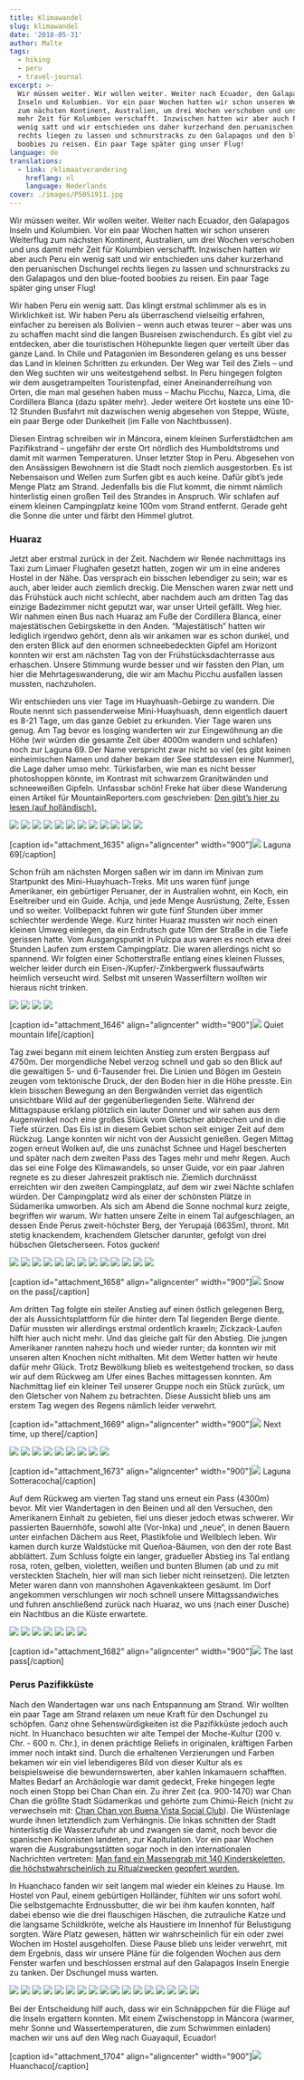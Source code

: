 ```yaml
---
title: Klimawandel
slug: klimawandel
date: '2018-05-31'
author: Malte
tags:
  - hiking
  - peru
  - travel-journal
excerpt: >-
  Wir müssen weiter. Wir wollen weiter. Weiter nach Ecuador, den Galapagos
  Inseln und Kolumbien. Vor ein paar Wochen hatten wir schon unseren Weiterflug
  zum nächsten Kontinent, Australien, um drei Wochen verschoben und uns damit
  mehr Zeit für Kolumbien verschafft. Inzwischen hatten wir aber auch Peru ein
  wenig satt und wir entschieden uns daher kurzerhand den peruanischen Dschungel
  rechts liegen zu lassen und schnurstracks zu den Galapagos und den blue-footed
  boobies zu reisen. Ein paar Tage später ging unser Flug!
language: de
translations:
  - link: /klimaatverandering
    hreflang: nl
    language: Nederlands
cover: ./images/P5051911.jpg
---
```


Wir müssen weiter. Wir wollen weiter. Weiter nach Ecuador, den Galapagos Inseln und Kolumbien. Vor ein paar Wochen hatten wir schon unseren Weiterflug zum nächsten Kontinent, Australien, um drei Wochen verschoben und uns damit mehr Zeit für Kolumbien verschafft. Inzwischen hatten wir aber auch Peru ein wenig satt und wir entschieden uns daher kurzerhand den peruanischen Dschungel rechts liegen zu lassen und schnurstracks zu den Galapagos und den blue-footed boobies zu reisen. Ein paar Tage später ging unser Flug!

Wir haben Peru ein wenig satt. Das klingt erstmal schlimmer als es in Wirklichkeit ist. Wir haben Peru als überraschend vielseitig erfahren, einfacher zu bereisen als Bolivien – wenn auch etwas teurer – aber was uns zu schaffen macht sind die langen Busreisen zwischendurch. Es gibt viel zu entdecken, aber die touristischen Höhepunkte liegen quer verteilt über das ganze Land. In Chile und Patagonien im Besonderen gelang es uns besser das Land in kleinen Schritten zu erkunden. Der Weg war Teil des Ziels – und den Weg suchten wir uns weitestgehend selbst. In Peru hingegen folgten wir dem ausgetrampelten Touristenpfad, einer Aneinanderreihung von Orten, die man mal gesehen haben muss – Machu Picchu, Nazca, Lima, die Cordillera Blanca (dazu später mehr). Jeder weitere Ort kostete uns eine 10-12 Stunden Busfahrt mit dazwischen wenig abgesehen von Steppe, Wüste, ein paar Berge oder Dunkelheit (im Falle von Nachtbussen).

Diesen Eintrag schreiben wir in Máncora, einem kleinen Surferstädtchen am Pazifikstrand – ungefähr der erste Ort nördlich des Humboldtstroms und damit mit warmen Temperaturen. Unser letzter Stop in Peru. Abgesehen von den Ansässigen Bewohnern ist die Stadt noch ziemlich ausgestorben. Es ist Nebensaison und Wellen zum Surfen gibt es auch keine. Dafür gibt’s jede Menge Platz am Strand. Jedenfalls bis die Flut kommt, die nimmt nämlich hinterlistig einen großen Teil des Strandes in Anspruch. Wir schlafen auf einem kleinen Campingplatz keine 100m vom Strand entfernt. Gerade geht die Sonne die unter und färbt den Himmel glutrot.

### Huaraz

Jetzt aber erstmal zurück in der Zeit. Nachdem wir Renée nachmittags ins Taxi zum Limaer Flughafen gesetzt hatten, zogen wir um in eine anderes Hostel in der Nähe. Das versprach ein bisschen lebendiger zu sein; war es auch, aber leider auch ziemlich dreckig. Die Menschen waren zwar nett und das Frühstück auch nicht schlecht, aber nachdem auch am dritten Tag das einzige Badezimmer nicht geputzt war, war unser Urteil gefällt. Weg hier. Wir nahmen einen Bus nach Huaraz am Fuße der Cordillera Blanca, einer majestätischen Gebirgskette in den Anden. “Majestätisch” hatten wir lediglich irgendwo gehört, denn als wir ankamen war es schon dunkel, und den ersten Blick auf den enormen schneebedeckten Gipfel am Horizont konnten wir erst am nächsten Tag von der Frühstücksdachterrasse aus erhaschen. Unsere Stimmung wurde besser und wir fassten den Plan, um hier die Mehrtageswanderung, die wir am Machu Picchu ausfallen lassen mussten, nachzuholen.

Wir entschieden uns vier Tage im Huayhuash-Gebirge zu wandern. Die Route nennt sich passenderweise Mini-Huayhuash, denn eigentlich dauert es 8-21 Tage, um das ganze Gebiet zu erkunden. Vier Tage waren uns genug. Am Tag bevor es losging wanderten wir zur Eingewöhnung an die Höhe (wir würden die gesamte Zeit über 4000m wandern und schlafen) noch zur Laguna 69. Der Name verspricht zwar nicht so viel (es gibt keinen einheimischen Namen und daher bekam der See stattdessen eine Nummer), die Lage daher umso mehr. Türkisfarben, wie man es nicht besser photoshoppen könnte, im Kontrast mit schwarzem Granitwänden und schneeweißen Gipfeln. Unfassbar schön! Freke hat über diese Wanderung einen Artikel für MountainReporters.com geschrieben: [Den gibt’s hier zu lesen (auf holländisch).](https://www.mountainreporters.com/activiteiten/run/wennen-aan-de-hoogte-in-het-trekkersparadijs-van-peru/)

![](images/IMG_20180503_091625.jpg)
![](images/IMG_20180505_085936.jpg)
![](images/IMG_20180505_150531.jpg)
![](images/P5051832.jpg)
![](images/P5051845.jpg)
![](images/P5051848.jpg)
![](images/P5051864-P5051866.jpg)
![](images/P5051885.jpg)
![](images/P5051893.jpg)
![](images/P5051898-P5051902.jpg)
![](images/P5051910.jpg)
![](images/P5051915.jpg)

\[caption id="attachment\_1635" align="aligncenter" width="900"\][![](images/P5051875-P5051880-1024x392.jpg)](https://collectingbaggage.nl/wp-content/uploads/2018/05/P5051875-P5051880.jpg) Laguna 69\[/caption\]

Schon früh am nächsten Morgen saßen wir im dann im Minivan zum Startpunkt des Mini-Huayhuach-Treks. Mit uns waren fünf junge Amerikaner, ein gebürtiger Peruaner, der in Australien wohnt, ein Koch, ein Eseltreiber und ein Guide. Achja, und jede Menge Ausrüstung, Zelte, Essen und so weiter. Vollbepackt fuhren wir gute fünf Stunden über immer schlechter werdende Wege. Kurz hinter Huaraz mussten wir noch einen kleinen Umweg einlegen, da ein Erdrutsch gute 10m der Straße in die Tiefe gerissen hatte. Vom Ausgangspunkt in Pulcpa aus waren es noch etwa drei Stunden Laufen zum erstem Campingplatz. Die waren allerdings nicht so spannend. Wir folgten einer Schotterstraße entlang eines kleinen Flusses, welcher leider durch ein Eisen-/Kupfer/-Zinkbergwerk flussaufwärts heimlich verseucht wird. Selbst mit unseren Wasserfiltern wollten wir hieraus nicht trinken.

![](images/IMG_20180506_124308.jpg)
![](images/IMG_20180506_165018.jpg)
![](images/P5061920.jpg)
![](images/P5061930.jpg)

\[caption id="attachment\_1646" align="aligncenter" width="900"\][![](images/P5061924-P5061928-1024x416.jpg)](https://collectingbaggage.nl/wp-content/uploads/2018/05/P5061924-P5061928.jpg) Quiet mountain life\[/caption\]

Tag zwei begann mit einem leichten Anstieg zum ersten Bergpass auf 4750m. Der morgendliche Nebel verzog schnell und gab so den Blick auf die gewaltigen 5- und 6-Tausender frei. Die Linien und Bögen im Gestein zeugen vom tektonische Druck, der den Boden hier in die Höhe presste. Ein klein bisschen Bewegung an den Bergwänden verriet das eigentlich unsichtbare Wild auf der gegenüberliegenden Seite. Während der Mittagspause erklang plötzlich ein lauter Donner und wir sahen aus dem Augenwinkel noch eine großes Stück vom Gletscher abbrechen und in die Tiefe stürzen. Das Eis ist in diesem Gebiet schon seit einiger Zeit auf dem Rückzug. Lange konnten wir nicht von der Aussicht genießen. Gegen Mittag zogen erneut Wolken auf, die uns zunächst Schnee und Hagel bescherten und später nach dem zweiten Pass des Tages mehr und mehr Regen. Auch das sei eine Folge des Klimawandels, so unser Guide, vor ein paar Jahren regnete es zu dieser Jahreszeit praktisch nie. Ziemlich durchnässt erreichten wir den zweiten Campingplatz, auf dem wir zwei Nächte schlafen würden. Der Campingplatz wird als einer der schönsten Plätze in Südamerika umworben. Als sich am Abend die Sonne nochmal kurz zeigte, begriffen wir warum. Wir hatten unsere Zelte in einem Tal aufgeschlagen, an dessen Ende Perus zweit-höchster Berg, der Yerupajá (6635m), thront. Mit stetig knackendem, krachendem Gletscher darunter, gefolgt von drei hübschen Gletscherseen. Fotos gucken!

![](images/IMG_20180507_075934.jpg)
![](images/P5071940.jpg)
![](images/P5071959.jpg)
![](images/P5071943.jpg)
![](images/P5071952.jpg)
![](images/P5072002.jpg)
![](images/P5071960.jpg)
![](images/P5071993.jpg)
![](images/P5071971.jpg)
![](images/P5072008.jpg)
![](images/P5082025-P5082028.jpg)
![](images/P5082031.jpg)
![](images/P5082036-P5082039.jpg)

\[caption id="attachment\_1658" align="aligncenter" width="900"\][![](images/P5072003-P5072007-1024x433.jpg)](https://collectingbaggage.nl/wp-content/uploads/2018/05/P5072003-P5072007.jpg) Snow on the pass\[/caption\]

Am dritten Tag folgte ein steiler Anstieg auf einen östlich gelegenen Berg, der als Aussichtsplattform für die hinter dem Tal liegenden Berge diente. Dafür mussten wir allerdings erstmal ordentlich kraxeln; Zickzack-Laufen hilft hier auch nicht mehr. Und das gleiche galt für den Abstieg. Die jungen Amerikaner rannten nahezu hoch und wieder runter; da konnten wir mit unseren alten Knochen nicht mithalten. Mit dem Wetter hatten wir heute dafür mehr Glück. Trotz Bewölkung blieb es weitestgehend trocken, so dass wir auf dem Rückweg am Ufer eines Baches mittagessen konnten. Am Nachmittag lief ein kleiner Teil unserer Gruppe noch ein Stück zurück, um den Gletscher von Nahem zu betrachten. Diese Aussicht blieb uns am erstem Tag wegen des Regens nämlich leider verwehrt.

\[caption id="attachment\_1669" align="aligncenter" width="900"\][![](images/P5082059-P5082064-1024x366.jpg)](https://collectingbaggage.nl/wp-content/uploads/2018/05/P5082059-P5082064.jpg) Next time, up there\[/caption\]

![](images/IMG_20180508_084233.jpg)
![](images/P5082046-P5082049.jpg)
![](images/P5082050-P5082053.jpg)
![](images/P5082058.jpg)
![](images/P5082068.jpg)
![](images/P5082087.jpg)
![](images/P5082122.jpg)
![](images/P5082115.jpg)
![](images/IMG_20180508_163109.jpg)

\[caption id="attachment\_1673" align="aligncenter" width="900"\][![](images/P5082116-P5082120-1024x529.jpg)](https://collectingbaggage.nl/wp-content/uploads/2018/05/P5082116-P5082120.jpg) Laguna Sotteracocha\[/caption\]

Auf dem Rückweg am vierten Tag stand uns erneut ein Pass (4300m) bevor. Mit vier Wandertagen in den Beinen und all den Versuchen, den Amerikanern Einhalt zu gebieten, fiel uns dieser jedoch etwas schwerer. Wir passierten Bauernhöfe, sowohl alte (Vor-Inka) und „neue“, in denen Bauern unter einfachen Dächern aus Reet, Plastikfolie und Wellblech leben. Wir kamen durch kurze Waldstücke mit Queñoa-Bäumen, von den der rote Bast abblättert. Zum Schluss folgte ein langer, gradueller Abstieg ins Tal entlang rosa, roten, gelben, violetten, weißen und bunten Blumen (ab und zu mit versteckten Stacheln, hier will man sich lieber nicht reinsetzen). Die letzten Meter waren dann von mannshohen Agavenkakteen gesäumt. Im Dorf angekommen verschlungen wir noch schnell unsere Mittagssandwiches und fuhren anschließend zurück nach Huaraz, wo uns (nach einer Dusche) ein Nachtbus an die Küste erwartete.

![](images/IMG_20180509_094313-1.jpg)
![](images/P5092124.jpg)
![](images/P5092125.jpg)
![](images/IMG_20180509_090301.jpg)
![](images/IMG_20180509_104105.jpg)
![](images/IMG_20180509_104015.jpg)
![](images/IMG_20180509_115632.jpg)

\[caption id="attachment\_1682" align="aligncenter" width="900"\][![](images/P5092146-1024x683.jpg)](https://collectingbaggage.nl/wp-content/uploads/2018/05/P5092146.jpg) The last pass\[/caption\]

### Perus Pazifikküste

Nach den Wandertagen war uns nach Entspannung am Strand. Wir wollten ein paar Tage am Strand relaxen um neue Kraft für den Dschungel zu schöpfen. Ganz ohne Sehenswürdigkeiten ist die Pazifikküste jedoch auch nicht. In Huanchaco besuchten wir alte Tempel der Moche-Kultur (200 v. Chr. - 600 n. Chr.), in denen prächtige Reliefs in originalen, kräftigen Farben immer noch intakt sind. Durch die erhaltenen Verzierungen und Farben bekamen wir ein viel lebendigeres Bild von dieser Kultur als es beispielsweise die bewundernswerten, aber kahlen Inkamauern schafften. Maltes Bedarf an Archäologie war damit gedeckt, Freke hingegen legte noch einen Stopp bei Chan Chan ein. Zu ihrer Zeit (ca. 900-1470) war Chan Chan die größte Stadt Südamerikas und gehörte zum Chimú-Reich (nicht zu verwechseln mit: [Chan Chan von Buena Vista Social Club](https://youtu.be/KODWcrncnUU)). Die Wüstenlage wurde ihnen letztendlich zum Verhängnis. Die Inkas schnitten der Stadt hinterlistig die Wasserzufuhr ab und zwangen sie damit, noch bevor die spanischen Kolonisten landeten, zur Kapitulation. Vor ein paar Wochen waren die Ausgrabungsstätten sogar noch in den internationalen Nachrichten vertreten: [Man fand ein Massengrab mit 140 Kinderskeletten, die höchstwahrscheinlich zu Ritualzwecken geopfert wurden.](https://news.nationalgeographic.com/2018/04/mass-child-human-animal-sacrifice-peru-chimu-science)

In Huanchaco fanden wir seit langem mal wieder ein kleines zu Hause. Im Hostel von Paul, einem gebürtigen Holländer, fühlten wir uns sofort wohl. Die selbstgemachte Erdnussbutter, die wir bei ihm kaufen konnten, half dabei ebenso wie die drei flauschigen Häschen, die zutrauliche Katze und die langsame Schildkröte, welche als Haustiere im Innenhof für Belustigung sorgten. Wäre Platz gewesen, hätten wir wahrscheinlich für ein oder zwei Wochen im Hostel ausgeholfen. Diese Pause blieb uns leider verwehrt, mit dem Ergebnis, dass wir unsere Pläne für die folgenden Wochen aus dem Fenster warfen und beschlossen erstmal auf den Galapagos Inseln Energie zu tanken. Der Dschungel muss warten.

![](images/IMG_20180510_080322.jpg)
![](images/IMG_20180510_161716.jpg)
![](images/IMG_20180513_170833.jpg)
![](images/IMG_20180511_175831.jpg)
![](images/IMG_20180512_204127.jpg)
![](images/P5112161.jpg)
![](images/P5112165.jpg)
![](images/P5112147.jpg)
![](images/P5112157.jpg)
![](images/P5112160.jpg)
![](images/P5112166.jpg)
![](images/P5112176.jpg)
![](images/P5112168.jpg)
![](images/P5112183.jpg)
![](images/P5112180.jpg)
![](images/P5112185.jpg)
![](images/P5112197.jpg)

Bei der Entscheidung hilf auch, dass wir ein Schnäppchen für die Flüge auf die Inseln ergattern konnten. Mit einem Zwischenstopp in Máncora (warmer, mehr Sonne und Wassertemperaturen, die zum Schwimmen einladen) machen wir uns auf den Weg nach Guayaquil, Ecuador!

\[caption id="attachment\_1704" align="aligncenter" width="900"\][![](images/IMG_20180511_181154-1024x578.jpg)](https://collectingbaggage.nl/wp-content/uploads/2018/05/IMG_20180511_181154.jpg) Huanchaco\[/caption\]
